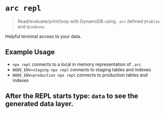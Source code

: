 # `arc repl`

> Read/evaluate/print/loop with DynamoDB using `.arc` defined `@tables` and `@indexes`

Helpful terminal access to your data.

## Example Usage

- `npx repl` connects to a local in memory representation of `.arc`
- `NODE_ENV=staging npx repl` connects to staging tables and indexes
- `NODE_ENV=production npx repl` connects to production tables and indexes

After the REPL starts type: `data` to see the generated data layer.
---
